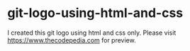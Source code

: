 # git-logo-using-html-and-css
I created this git logo using html and css only. Please visit https://www.thecodepedia.com for preview.
